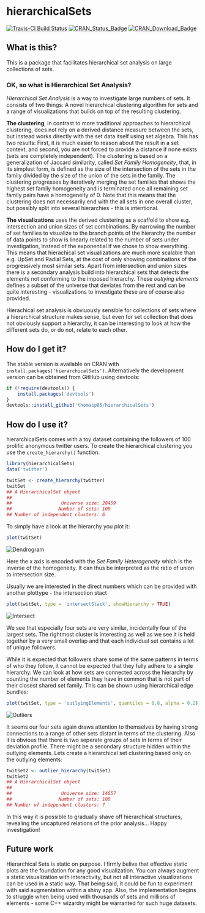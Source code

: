 # hierarchicalSets

[![Travis-CI Build Status](https://travis-ci.org/thomasp85/hierarchicalSets.svg?branch=master)](https://travis-ci.org/thomasp85/hierarchicalSets)
[![CRAN_Status_Badge](http://www.r-pkg.org/badges/version/hierarchicalSets)](http://cran.r-project.org/package=hierarchicalSets)
[![CRAN_Download_Badge](http://cranlogs.r-pkg.org/badges/grand-total/hierarchicalSets)](http://cran.r-project.org/package=hierarchicalSets)

## What is this?
This is a package that facilitates hierarchical set analysis on large 
collections of sets.

### OK, so what is Hierarchical Set Analysis?
*Hierarchical Set Analysis* is a way to investigate large numbers of sets. It
consists of two things: A novel hierarchical clustering algorithm for sets and
a range of visualizations that builds on top of the resulting clustering.

**The clustering**, in contrast to more traditional approaches to hierarchical 
clustering, does not rely on a derived distance measure between the sets, but
instead works directly with the set data itself using set algebra. This has two
results: First, it is much easier to reason about the result in a set context, 
and second, you are not forced to provide a distance if none exists (sets are
completely independent). The clustering is based on a generalization of Jaccard
similarity, called *Set Family Homogeneity*, that, in its simplest form, is 
defined as the size of the intersection of the sets in the family divided by the 
size of the union of the sets in the family. The clustering progresses by 
iteratively merging the set families that shows the highest set family 
homogeneity and is terminated once all remaining set family pairs have a 
homogeneity of 0. Note that this means that the clustering does not necessarily 
end with the all sets in one overall cluster, but possibly split into several
hierarchies - this is intentional.

**The visualizations** uses the derived clustering as a scaffold to show e.g.
intersection and union sizes of set combinations. By narrowing the number of
set families to visualize to the branch points of the hierarchy the number of
data points to show is linearly related to the number of sets under 
investigation, instead of the exponential if we chose to show everything. This 
means that hierachical set visualizations are much more scalable than e.g. UpSet
and Radial Sets, at the cost of only showing combinations of the progressively
most similar sets. Apart from intersection and union sizes there is a secondary
analysis build into hierarchical sets that detects the elements not conforming
to the imposed hierarchy. These *outlying elements* defines a subset of the
universe that deviates from the rest and can be quite interesting - 
visualizations to investigate these are of course also provided.

Hierachical set analysis is obviuously sensible for collections of sets where a
hierarchical structure makes sense, but even for set collection that does not 
obviously support a hierarchy, it can be interesting to look at how the 
different sets do, or do not, relate to each other.

## How do I get it?
The stable version is available on CRAN with 
`install.packages('hierarchicalSets')`. Alternatively the development version 
can be obtained from GitHub using devtools:

```r
if (!require(devtools)) {
    install.packages('devtools')
}
devtools::install_github('thomasp85/hierarchicalSets')
```

## How do I use it?
hierarchicalSets comes with a toy dataset containing the followers of 100 
prolific anonymous twitter users. To create the hierarchical clustering you use
the `create_hierarchy()` function.

```r
library(hierarchicalSets)
data('twitter')

twitSet <- create_hierarchy(twitter)
twitSet
## A HierarchicalSet object
## 
##                  Universe size: 28459
##                 Number of sets: 100
## Number of independent clusters: 6
```

To simply have a look at the hierarchy you plot it:

```r
plot(twitSet)
```
![Dendrogram](https://dl.dropboxusercontent.com/u/2323585/hierarchicalSets/twitDen.png)

Here the x axis is encoded with the *Set Family Heterogeneity* which is the
inverse of the homogeneity. It can thus be interpreted as the ratio of union to
intersection size.

Usually we are interested in the direct numbers which can be provided with 
another plottype - the intersection stact

```r
plot(twitSet, type = 'intersectStack', showHierarchy = TRUE)
```
![Intersect](https://dl.dropboxusercontent.com/u/2323585/hierarchicalSets/twitInt.png)

We see that especially four sets are very similar, incidentally four of the 
largest sets. The rightmost cluster is interesting as well as we see it is held 
together by a very small overlap and that each individual set contains a lot of
unique followers.

While it is expected that followers share some of the same patterns in terms of
who they follow, it cannot be expected that they fully adhere to a single 
hierarchy. We can look at how sets are connected across the hierarchy by 
counting the number of elements they have in common that is not part of their 
closest shared set family. This can be shown using hierarchical edge bundles:

```r
plot(twitSet, type = 'outlyingElements', quantiles = 0.8, alpha = 0.2)
```
![Outliers](https://dl.dropboxusercontent.com/u/2323585/hierarchicalSets/twitOut.png)

It seems our four sets again draws attention to themselves by having strong
connections to a range of other sets distant in terms of the clustering. Also
it is obvious that there is two seperate groups of sets in terms of their 
deviation profile. There might be a secondary structure hidden within the 
outlying elements. Lets create a hierarchical set clustering based only on the
outlying elements:

```r
twitSet2 <- outlier_hierarchy(twitSet)
twitSet2
## A HierarchicalSet object
## 
##                  Universe size: 14657
##                 Number of sets: 100
## Number of independent clusters: 7
```

In this way it is possible to gradually shave off hierarchical structures, 
revealing the uncaptured relations of the prior analysis... Happy investigation!

## Future work
Hierarchical Sets is static on purpose. I firmly belive that effective static
plots are the foundation for any good visualization. You can always augment a
static visualization with interactivity, but not all interactive visualizations
can be used in a static way. That being said, it could be fun to experiment with
said augmentation within a shiny app. Also, the implementation begins to 
struggle when being used with thousands of sets and millions of elements - some
C++ wizardry might be warranted for such huge datasets.
